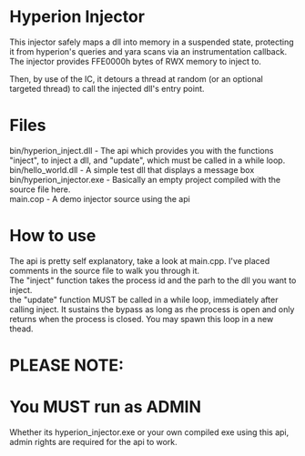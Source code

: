 # Hyperion Injector

This injector safely maps a dll into memory in a suspended state, protecting it from hyperion's queries and yara scans via an instrumentation callback. <br>
The injector provides FFE0000h bytes of RWX memory to inject to. <br>

Then, by use of the IC, it detours a thread at random (or an optional targeted thread) to call the injected dll's entry point. <br>

# Files

bin/hyperion_inject.dll - The api which provides you with the functions "inject", to inject a dll, and "update", which must be called in a while loop. <br>
bin/hello_world.dll - A simple test dll that displays a message box <br>
bin/hyperion_injector.exe - Basically an empty project compiled with the source file here. <br>
main.cop - A demo injector source using the api <br>

# How to use

The api is pretty self explanatory, take a look at main.cpp. I've placed comments in the source file to walk you through it.  <br>
The "inject" function takes the process id and the parh to the dll you want to inject. <br>
the "update" function MUST be called in a while loop, immediately after calling inject. It sustains the bypass as long as rhe process is open and only returns when the process is closed. You may spawn this loop in a new thead.<br>


# PLEASE NOTE:
# You MUST run as ADMIN
Whether its hyperion_injector.exe or your own compiled exe using this api, admin rights are required for the api to work.

